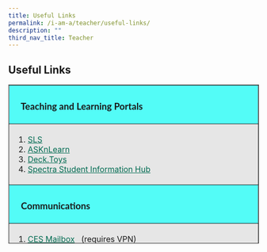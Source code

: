 ```yaml
---
title: Useful Links
permalink: /i-am-a/teacher/useful-links/
description: ""
third_nav_title: Teacher
---
```

## Useful Links


<table border="1" width="600" cellspacing="1" cellpadding="1" style="box-sizing: inherit; border-collapse: collapse; border-spacing: 0px; max-width: 100%; height: 319px; width: 856.333px;"><tbody style="box-sizing: inherit;"><tr style="box-sizing: inherit; background: rgb(255, 255, 255); height: 15px;"><td style="box-sizing: inherit; padding: 5px 10px; width: 593.333px; height: 15px; background-color: rgb(83, 252, 247);"><h3 style="box-sizing: inherit; font-family: Lato, sans-serif;"><span style="box-sizing: inherit; font-size: 14pt;"><strong style="box-sizing: inherit; font-weight: bold;">&nbsp; &nbsp;Teaching and Learning Portals</strong></span></h3></td></tr><tr style="box-sizing: inherit; background: rgb(230, 230, 230); height: 15px;"><td style="box-sizing: inherit; padding: 5px 10px; width: 593.333px; height: 15px;"><ol style="box-sizing: inherit;"><li style="box-sizing: inherit;"><a href="https://vle.learning.moe.edu.sg/login" target="_blank" rel="noopener noreferrer" style="box-sizing: inherit; background-color: transparent; transition: all 0.25s ease-in-out 0s; text-decoration: underline; color: rgb(0, 107, 81);">SLS</a></li><li style="box-sizing: inherit;"><a href="https://lms.asknlearn.com/LMS/Login_main.aspx" style="box-sizing: inherit; background-color: transparent; transition: all 0.25s ease-in-out 0s; text-decoration: underline; color: rgb(0, 107, 81);">ASKnLearn</a></li><li style="box-sizing: inherit;"><a href="https://deck.toys/" style="box-sizing: inherit; background-color: transparent; transition: all 0.25s ease-in-out 0s; text-decoration: underline; color: rgb(0, 107, 81);">Deck.Toys</a></li><li style="box-sizing: inherit;"><a href="https://sites.google.com/moe.edu.sg/spectra-student-info-hub/home" target="_blank" rel="noopener noreferrer" style="box-sizing: inherit; background-color: transparent; transition: all 0.25s ease-in-out 0s; text-decoration: underline; color: rgb(0, 107, 81);">Spectra Student Information Hub</a></li></ol></td></tr><tr style="box-sizing: inherit; background: rgb(255, 255, 255); height: 15px;"><td style="box-sizing: inherit; padding: 5px 10px; width: 593.333px; height: 15px; background-color: rgb(83, 252, 247);"><h3 style="box-sizing: inherit; font-family: Lato, sans-serif;"><span style="box-sizing: inherit; font-size: 14pt;"><strong style="box-sizing: inherit; font-weight: bold;">&nbsp; &nbsp;Communications</strong></span></h3></td></tr><tr style="box-sizing: inherit; background: rgb(230, 230, 230); height: 90px;"><td style="box-sizing: inherit; padding: 5px 10px; width: 593.333px; height: 90px;"><ol style="box-sizing: inherit;"><li style="box-sizing: inherit;"><a href="https://schools.gov.sg/owa/auth/logon.aspx?replaceCurrent=1&amp;url=https%3a%2f%2fschools.gov.sg%2fowa" target="_blank" rel="noopener noreferrer" style="box-sizing: inherit; background-color: transparent; transition: all 0.25s ease-in-out 0s; text-decoration: underline; color: rgb(0, 107, 81);">CES Mailbox</a>&nbsp; &nbsp;(requires VPN)</li><li style="box-sizing: inherit;"><a href="https://icon.moe.edu.sg/" style="box-sizing: inherit; background-color: transparent; transition: all 0.25s ease-in-out 0s; text-decoration: underline; color: rgb(0, 107, 81);">iCON 2.0</a></li><li style="box-sizing: inherit;"><a href="https://pg.moe.edu.sg/" style="box-sizing: inherit; background-color: transparent; transition: all 0.25s ease-in-out 0s; text-decoration: underline; color: rgb(0, 107, 81);">Parents Gateway</a></li></ol></td></tr><tr style="box-sizing: inherit; background: rgb(255, 255, 255); height: 23px;"><td style="box-sizing: inherit; padding: 5px 10px; width: 593.333px; height: 23px; background-color: rgb(83, 252, 247);"><h3 style="box-sizing: inherit; font-family: Lato, sans-serif;">&nbsp; &nbsp;Administration</h3></td></tr><tr style="box-sizing: inherit; background: rgb(230, 230, 230); height: 23px;"><td style="box-sizing: inherit; padding: 5px 10px; width: 593.333px; height: 23px;"><ol style="box-sizing: inherit;"><li style="box-sizing: inherit;"><a href="https://scmobile.moe.edu.sg/login" target="_blank" rel="noopener noreferrer" style="box-sizing: inherit; background-color: transparent; transition: all 0.25s ease-in-out 0s; text-decoration: underline; color: rgb(0, 107, 81);">SC Mobile</a></li><li style="box-sizing: inherit;"><a href="http://10.163.112.140/" target="_blank" rel="noopener noreferrer" style="box-sizing: inherit; background-color: transparent; transition: all 0.25s ease-in-out 0s; text-decoration: underline; color: rgb(0, 107, 81);">SSIS (Spectra Student Information System)</a></li><li style="box-sizing: inherit;"><a href="https://rbs.avero-tech.com/" style="box-sizing: inherit; background-color: transparent; transition: all 0.25s ease-in-out 0s; text-decoration: underline; color: rgb(0, 107, 81);">Room Booking System (RBS)</a>&nbsp; &nbsp;(log in via MIMS)</li><li style="box-sizing: inherit;"><a href="http://10.163.112.142/TimeSolution/SignIn.aspx" target="_blank" rel="noopener noreferrer" style="box-sizing: inherit; background-color: transparent; transition: all 0.25s ease-in-out 0s; text-decoration: underline; color: rgb(0, 107, 81);">Spectra HR System</a></li><li style="box-sizing: inherit;"><a href="https://idp.mims.moe.gov.sg/nidp/saml2/sso" target="_blank" rel="noopener noreferrer" style="box-sizing: inherit; background-color: transparent; transition: all 0.25s ease-in-out 0s; text-decoration: underline; color: rgb(0, 107, 81);">SSOE2 MIMS Login</a>&nbsp; &nbsp;(requires VPN)</li><li style="box-sizing: inherit;"><a href="https://www.hrp.gov.sg/" target="_blank" rel="noopener noreferrer" style="box-sizing: inherit; background-color: transparent; transition: all 0.25s ease-in-out 0s; text-decoration: underline; color: rgb(0, 107, 81);">Human Resource Portal (HRP)</a></li><li style="box-sizing: inherit;"><a href="https://schoolcockpit.moe.gov.sg/" target="_blank" rel="noopener noreferrer" style="box-sizing: inherit; background-color: transparent; transition: all 0.25s ease-in-out 0s; text-decoration: underline; color: rgb(0, 107, 81);">School Cockpit Plus</a>&nbsp; &nbsp;(use Internet Explorer) (requires VPN)</li><li style="box-sizing: inherit;"><a href="https://pacgov.agd.gov.sg/" target="_blank" rel="noopener noreferrer" style="box-sizing: inherit; background-color: transparent; transition: all 0.25s ease-in-out 0s; text-decoration: underline; color: rgb(0, 107, 81);">Pac@Gov&nbsp;</a></li><li style="box-sizing: inherit;"><a href="http://intranet.moe.gov.sg/" style="box-sizing: inherit; background-color: transparent; transition: all 0.25s ease-in-out 0s; text-decoration: underline; color: rgb(0, 107, 81);">MOE Intranet</a>&nbsp; &nbsp;(requires VPN)</li><li style="box-sizing: inherit;"><a href="https://sites.google.com/moe.edu.sg/spectra-student-info-hub/teachers-only" target="_blank" rel="noopener noreferrer" style="box-sizing: inherit; background-color: transparent; transition: all 0.25s ease-in-out 0s; text-decoration: underline; color: rgb(0, 107, 81);">SM Log</a>&nbsp; &nbsp;(only for authorised Spectra staff)</li></ol></td></tr><tr style="box-sizing: inherit; background: rgb(255, 255, 255); height: 23px;"><td style="box-sizing: inherit; padding: 5px 10px; width: 593.333px; height: 23px; background-color: rgb(83, 252, 247);"><h3 style="box-sizing: inherit; font-family: Lato, sans-serif;">&nbsp;&nbsp;Examination and Result Matters</h3></td></tr><tr style="box-sizing: inherit; background: rgb(230, 230, 230); height: 23px;"><td style="box-sizing: inherit; padding: 5px 10px; width: 593.333px; height: 23px;"><ol style="box-sizing: inherit;"><li style="box-sizing: inherit;"><a href="https://iexams.seab.gov.sg/" target="_blank" rel="noopener noreferrer" style="box-sizing: inherit; background-color: transparent; transition: all 0.25s ease-in-out 0s; text-decoration: underline; color: rgb(0, 107, 81);">SEAB iExams</a>&nbsp; &nbsp;(requires VPN)</li><li style="box-sizing: inherit;"><a href="https://schoolcockpit.moe.edu.sg/login" target="_blank" rel="noopener noreferrer" style="box-sizing: inherit; background-color: transparent; transition: all 0.25s ease-in-out 0s; text-decoration: underline; color: rgb(0, 107, 81);">School Cockpit 2.0 (for Result Entry via Google Chrome)</a></li></ol></td></tr><tr style="box-sizing: inherit; background: rgb(255, 255, 255); height: 23px;"><td style="box-sizing: inherit; padding: 5px 10px; width: 593.333px; height: 23px; background-color: rgb(83, 252, 247);"><h3 style="box-sizing: inherit; font-family: Lato, sans-serif;">&nbsp; &nbsp;Professional Learning and Development</h3></td></tr><tr style="box-sizing: inherit; background: rgb(230, 230, 230); height: 23px;"><td style="box-sizing: inherit; padding: 5px 10px; width: 593.333px; height: 23px;"><ol style="box-sizing: inherit;"><li style="box-sizing: inherit;"><a href="https://sites.google.com/moe.edu.sg/spectra-pd/home" target="_blank" rel="noopener noreferrer" style="box-sizing: inherit; background-color: transparent; transition: all 0.25s ease-in-out 0s; text-decoration: underline; color: rgb(0, 107, 81);">Spectra Skilful Teacher</a></li><li style="box-sizing: inherit;"><a href="https://traisi.moe.gov.sg/" target="_blank" rel="noopener noreferrer" style="box-sizing: inherit; background-color: transparent; transition: all 0.25s ease-in-out 0s; text-decoration: underline; color: rgb(0, 107, 81);">TRAISI&nbsp;</a></li><li style="box-sizing: inherit;"><a href="https://registry.opal.moe.edu.sg/cas/login?service=https%3A%2F%2Fopal.moe.edu.sg%2Fstp%2F" target="_blank" rel="noopener noreferrer" style="box-sizing: inherit; background-color: transparent; transition: all 0.25s ease-in-out 0s; text-decoration: underline; color: rgb(0, 107, 81);">STP</a></li><li style="box-sizing: inherit;"><a href="http://intranet.moe.gov.sg/etd/Pages/sls.aspx" target="_blank" rel="noopener noreferrer" style="box-sizing: inherit; background-color: transparent; transition: all 0.25s ease-in-out 0s; text-decoration: underline; color: rgb(0, 107, 81);">SLS Info for Teachers</a></li><li style="box-sizing: inherit;"><a href="https://www.opal2.moe.edu.sg/" style="box-sizing: inherit; background-color: transparent; transition: all 0.25s ease-in-out 0s; text-decoration: underline; color: rgb(0, 107, 81);">OPAL 2.0</a></li><li style="box-sizing: inherit;"><a href="http://intranet.moe.gov.sg/hronline/Pages/Home.aspx" target="_blank" rel="noopener noreferrer" style="box-sizing: inherit; background-color: transparent; transition: all 0.25s ease-in-out 0s; text-decoration: underline; color: rgb(0, 107, 81);">HR Online&nbsp;</a></li><li style="box-sizing: inherit;"><a href="https://www.schoolbag.sg/" target="_blank" rel="noopener noreferrer" style="box-sizing: inherit; background-color: transparent; transition: all 0.25s ease-in-out 0s; text-decoration: underline; color: rgb(0, 107, 81);">Schoolbag&nbsp;</a></li><li style="box-sizing: inherit;"><a href="https://sites.google.com/moe.edu.sg/personaliseddigitallearningpro/home?authuser=1" style="box-sizing: inherit; background-color: transparent; transition: all 0.25s ease-in-out 0s; text-decoration: underline; color: rgb(0, 107, 81);">PDLP Home Page</a></li><li style="box-sizing: inherit;"><a href="https://sites.google.com/moe.edu.sg/personaliseddigitallearningpro/digital-literacy?authuser=1" style="box-sizing: inherit; background-color: transparent; transition: all 0.25s ease-in-out 0s; text-decoration: underline; color: rgb(0, 107, 81);">Digital Literacy</a></li><li style="box-sizing: inherit;"><a href="https://ictconnection.moe.edu.sg/" target="_blank" rel="noopener noreferrer" style="box-sizing: inherit; background-color: transparent; transition: all 0.25s ease-in-out 0s; text-decoration: underline; color: rgb(0, 107, 81);">ICT Connection</a></li></ol></td></tr><tr style="box-sizing: inherit; background: rgb(255, 255, 255); height: 23px;"><td style="box-sizing: inherit; padding: 5px 10px; width: 593.333px; height: 23px; background-color: rgb(83, 252, 247);"><h3 style="box-sizing: inherit; font-family: Lato, sans-serif;">&nbsp; &nbsp; Staff Well-Being</h3></td></tr><tr style="box-sizing: inherit; background: rgb(230, 230, 230); height: 23px;"><td style="box-sizing: inherit; padding: 5px 10px; width: 593.333px; height: 23px;"><ol style="box-sizing: inherit;"><li style="box-sizing: inherit;"><a href="https://academyofsingaporeteachers-moe-edu-sg.cwp.sg/olive" target="_blank" rel="noopener noreferrer" style="box-sizing: inherit; background-color: transparent; transition: all 0.25s ease-in-out 0s; text-decoration: underline; color: rgb(0, 107, 81);">OLive Staff Well-Being</a></li><li style="box-sizing: inherit;"><a href="https://academyofsingaporeteachers-moe-edu-sg.cwp.sg/olive/icare" target="_blank" rel="noopener noreferrer" style="box-sizing: inherit; background-color: transparent; transition: all 0.25s ease-in-out 0s; text-decoration: underline; color: rgb(0, 107, 81);">iCare</a></li><li style="box-sizing: inherit;"><a href="https://www.mesrc.net/" target="_blank" rel="noopener noreferrer" style="box-sizing: inherit; background-color: transparent; transition: all 0.25s ease-in-out 0s; text-decoration: underline; color: rgb(0, 107, 81);">MESRC</a></li></ol></td></tr></tbody></table>